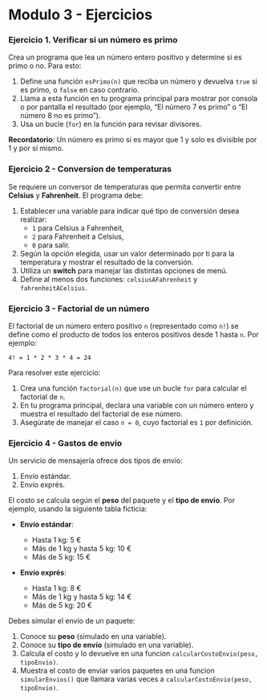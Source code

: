 # Modulo 3 - Ejercicios

### Ejercicio 1. Verificar si un número es primo

Crea un programa que lea un número entero positivo y determine si es primo o no. Para esto:

1. Define una función `esPrimo(n)` que reciba un número y devuelva `true` si es primo, o `false` en caso contrario.  
2. Llama a esta función en tu programa principal para mostrar por consola o por pantalla el resultado (por ejemplo, “El número 7 es primo” o “El número 8 no es primo”).  
3. Usa un bucle (`for`) en la función para revisar divisores.  

**Recordatorio**: Un número es primo si es mayor que 1 y solo es divisible por 1 y por sí mismo.

### Ejercicio 2 - Conversion de temperaturas

Se requiere un conversor de temperaturas que permita convertir entre **Celsius** y **Fahrenheit**. El programa debe:

1. Establecer una variable para indicar qué tipo de conversión desea realizar:
    - `1` para Celsius a Fahrenheit,
    - `2` para Fahrenheit a Celsius,
    - `0` para salir.
2. Según la opción elegida, usar un valor determinado por ti para la temperatura y mostrar el resultado de la conversión.
3. Utiliza un **switch** para manejar las distintas opciones de menú.
4. Define al menos dos funciones: `celsiusAFahrenheit` y `fahrenheitACelsius`.


### Ejercicio 3 - Factorial de un número

El factorial de un número entero positivo `n` (representado como `n!`) se define como el producto de todos los enteros positivos desde 1 hasta `n`. Por ejemplo:

``4! = 1 * 2 * 3 * 4 = 24``

Para resolver este ejercicio:
1. Crea una función `factorial(n)` que use un bucle `for` para calcular el factorial de `n`.
2. En tu programa principal, declara una variable con un número entero y muestra el resultado del factorial de ese número.
3. Asegúrate de manejar el caso `n = 0`, cuyo factorial es `1` por definición.

### Ejercicio 4 - Gastos de envío

Un servicio de mensajería ofrece dos tipos de envío:
1. Envío estándar.
2. Envío exprés.

El costo se calcula según el **peso** del paquete y el **tipo de envío**. Por ejemplo, usando la siguiente tabla ficticia:

- **Envío estándar**:
   - Hasta 1 kg: 5 €
   - Más de 1 kg y hasta 5 kg: 10 €
   - Más de 5 kg: 15 €

- **Envío exprés**:
   - Hasta 1 kg: 8 €
   - Más de 1 kg y hasta 5 kg: 14 €
   - Más de 5 kg: 20 €

Debes simular el envío de un paquete:
1. Conoce su **peso** (simulado en una variable).
2. Conoce su **tipo de envío** (simulado en una variable).
3. Calcula el costo y lo devuelve en una funcion `calcularCostoEnvio(peso, tipoEnvio)`.
4. Muestra el costo de enviar varios paquetes en una funcion `simularEnvios()` que llamara varias veces a `calcularCostoEnvio(peso, tipoEnvio)`.

